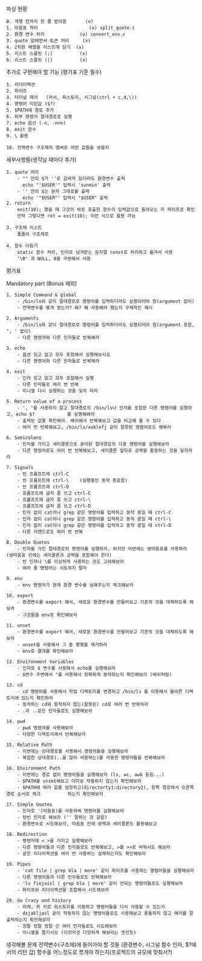 파싱 현황

	0. 개행 전까지 한 줄 받아옴		(o)
	1. 따옴표 처리					(o) split_quote.c
	2. 환경 변수 처리				(o)	convert_env.c
	3. quote 없애면서 토큰 처리		(x)
	4. 2차원 배열을 리스트에 담기	(x)
	5. 리스트 스플릿 (;)			(x)
	6. 리스트 스플릿 (|)			(x)

추가로 구현해야 할 기능 (평가표 기준 필수)

	1. 리다이렉션
	2. 파이프
	3. 터미널 제어	(커서, 히스토리, 시그널(ctrl + c,d,\))
	4. 명령어 리턴값 ($?)
	5. $PATH에 경로 추가
	6. 외부 명령어 절대경로로 실행
	7. echo 옵션 (-n, -nnn)
	8. exit 함수
	9. \ 활용

	10. 전역변수 구조체의 멤버로 어떤 값들을 넣을지

세부사항들(생각날 때마다 추가)

	1. quote 처리
		- "" 안의 $가 ''로 감싸져 있더라도 환경변수 출력
		  echo "'$USER'" 입력시 'sunmin' 출력
		- '' 안의 $는 문자 그대로를 출력
		  echo '"$USER"' 입력시 "$USER" 출력
	2. return
		exit(10); 했을 때 그것이 바로 호출한 함수의 입력값으로 들어오는 지 파이프로 확인
		만약 그렇다면 ret = exit(10); 이런 식으로 활용 가능

	3. 구조체 리스트
		줄줄이 구조체로

	4. 함수 다듬기
		static 함수 처리, 인자로 넘겨받는 문자열 const로 처리하고 옮겨서 사용
		'\0' 과 NULL, 0을 구분해서 사용


평가표 

Mandatory part (Bonus 제외)

	1. Simple Command & global
		- /bin/ls와 같이 절대경로로 명령어를 입력하더라도 실행되어야 함(argument 없이)
		- 전역변수를 몇개 썼는가? 왜? 왜 사용해야 했는지 구체적인 예시

	2. Arguments
		- /bin/ls와 같이 절대경로로 명령어를 입력하더라도 실행되어야 함(argument 포함, ", ' 없이)
		- 다른 명령어와 다른 인자들로 반복해라

	3. echo
		- 옵션 있고 없고 모두 포함해서 실행해보시오
		- 다른 명령어와 다른 인자들로 반복해라
		
	4. exit
		- 인자 있고 없고 모두 포함해서 실행
		- 다른 인자들로 여러 번 반복
		- 미니셸 다시 실행하는 것을 잊지 마라

	5. Return value of a process
		- ', "를 사용하지 않고 절대경로의 /bin/ls나 인자를 포함한 다른 명령어를 실행하고, echo $?			를 실행해봐라
		- 출력된 값을 확인해라. 배쉬에서 반복해보고 값을 비교해 볼 수 있다
		- 여러 번 반복해보고, /bin/ls/asklefj 같이 잘못된 명령어로도 해봐라

	6. Semicolons
		- 인자를 가지고 세미콜론으로 분리된 절대경로의 다중 명령어를 실행해보라
		- 다른 명령어로도 여러 번 반복해보고, 세미콜론 앞뒤로 공백을 활용하는 것을 잊지마라

	7. Signals
		- 빈 프롬프트에 ctrl-C
		- 빈 프롬프트에 ctrl-\	(실행중인 동작 종료함)
		- 빈 프롬프트에 ctrl-D
		- 프롬프트에 글자 좀 쓰고 ctrl-C
		- 프롬프트에 글자 좀 쓰고 ctrl-\
		- 프롬프트에 글자 좀 쓰고 ctrl-D
		- 인자 없이 cat이나 grep 같은 명령어를 입력하고 동작 중일 때 ctrl-C
		- 인자 없이 cat이나 grep 같은 명령어를 입력하고 동작 중일 때 ctrl-\
		- 인자 없이 cat이나 grep 같은 명령어를 입력하고 동작 중일 때 ctrl-D
		- 다른 커맨드로도 여러 번 반복

	8. Double Quotes
		- 인자를 가진 절대경로의 명령어를 실행하라, 하지만 이번에는 쌍따옴표를 사용하라 (쌍따옴표 안에는 세미콜론과 공백을 포함해야 한다)
		- 빈 인자나 \를 이상하게 사용하는 것도 고려해보라
		- 여러 줄 명령어는 시도하지 말라

	9. env
		- env 명령어가 현재 환경 변수를 보여주는지 체크해보라

	10. export
		- 환경변수를 export 해서, 새로운 환경변수를 만들어보고 기존의 것을 대체하도록 해보라
		- 그것들을 env로 확인해보라

	11. unset
		- 환경변수를 export 해서, 새로운 환경변수를 만들어보고 기존의 것을 대체하도록 해보라
		- unset을 사용해서 그 중 몇몇을 제거하라
		- env로 결과를 확인해보라

	12. Environment Variables
		- 인자로 $ 변수를 사용해서 echo를 실행해보라
		- $변수 주변에서 "를 사용해서 정확하게 동작하는지 확인해보라 (배쉬처럼)

	13. cd
		- cd 명령어를 사용해서 작업 디렉토리를 변경하고 /bin/ls 를 이용해서 올바른 디렉토리에 있는지 확인하라
		- 동작하는 cd와 동작하지 않는(잘못된) cd로 여러 번 반복하라
		- .과 ..같은 인자들로도 실행해보라

	14. pwd
		- pwd 명령어를 사용해보라
		- 다양한 디렉토리에서 반복해보라

	15. Relative Path
		- 이번에는 상대경로를 사용해서 명령어들을 실행해보라
		- 복잡한 상대경로(..을 많이 사용하는)를 사용한 명령어들을 반복해보라

	16. Environment Path
		- 이번에는 경로 없이 명령어들을 실행해보라 (ls, wc, awk 등등...)
		- $PATH를 unset해보고 더이상 작동하지 않는지 확인해보라
		- $PATH에 여러 값을 설정하고(directorty1:directory2), 왼쪽 경로에서 오른쪽 경로 순서로 체크			하는지 확인해보라

	17. Simple Quotes
		- 인자로 '(따옴표)를 사용하여 명령어를 실행해보라
		- 텅빈 인자로 해보라 ('' 말하는 것 같음)
		- 환경변수로 시도해보라, 따옴표 안에 공백과 세미콜론도 활용해보고

	18. Redirection
		- 명령어에 < >을 가지고 실행해보라
		- 다른 명령어들과 다른 인자들로도 반복해보고, >를 >>로 바꿔서도 해보라
		- 같은 리다이렉션을 여러 번 사용하는 실패하는지도 확인해보라

	19. Pipes
		- 'cat file | grep bla | more' 같이 파이프를 사용하는 명령어들을 실행해보라
		- 다른 명령어들과 다른 인자들로도 반복해보라
		- 'ls fiejaisl | grep bla | more' 같이 안되는 명령어들로도 실행해보라
		- 파이프와 리다이렉션을 조합해서 시도해보라

	20. Go Crazy and history
		- 아래, 위 키로 히스토리를 이동하고 명령어들을 다시 사용할 수 있는가
		- dsjakljasl 같이 작동하지 않는 명령어들로도 사용해보고 충돌하지 않고 에러를 잘 출력하는지 확인해보라
		- 정말 정말 정말 긴 여러 인자들로도 시도해보라
		- 미니셸을 즐기시오 (이것저것 다양하게 해보라는 뜻인듯)
	

생각해볼 문제
	전역변수(구조체)에 들어가야 할 것들 (환경변수, 시그널 함수 인자, $?에서의 리턴 값)
	함수를 어느정도로 쪼개야 하는지(프로젝트의 규모에 맞춰서?)	
